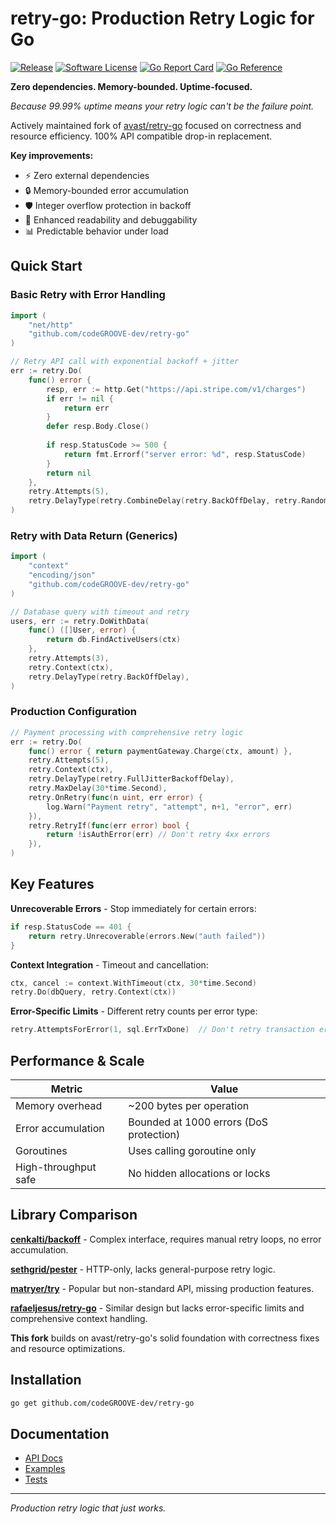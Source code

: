 # retry-go: Production Retry Logic for Go

[![Release](https://img.shields.io/github/release/codeGROOVE-dev/retry-go.svg?style=flat-square)](https://github.com/codeGROOVE-dev/retry-go/releases/latest)
[![Software License](https://img.shields.io/badge/license-MIT-brightgreen.svg?style=flat-square)](LICENSE.md)
[![Go Report Card](https://goreportcard.com/badge/github.com/codeGROOVE-dev/retry-go?style=flat-square)](https://goreportcard.com/report/github.com/codeGROOVE-dev/retry-go)
[![Go Reference](https://pkg.go.dev/badge/github.com/codeGROOVE-dev/retry-go.svg)](https://pkg.go.dev/github.com/codeGROOVE-dev/retry-go)

**Zero dependencies. Memory-bounded. Uptime-focused.**

*Because 99.99% uptime means your retry logic can't be the failure point.*

Actively maintained fork of [avast/retry-go](https://github.com/avast/retry-go) focused on correctness and resource efficiency. 100% API compatible drop-in replacement.

**Key improvements:**
- ⚡ Zero external dependencies
- 🔒 Memory-bounded error accumulation  
- 🛡️ Integer overflow protection in backoff
- 🎯 Enhanced readability and debuggability
- 📊 Predictable behavior under load

## Quick Start

### Basic Retry with Error Handling

```go
import (
    "net/http"
    "github.com/codeGROOVE-dev/retry-go"
)

// Retry API call with exponential backoff + jitter
err := retry.Do(
    func() error {
        resp, err := http.Get("https://api.stripe.com/v1/charges")
        if err != nil {
            return err
        }
        defer resp.Body.Close()
        
        if resp.StatusCode >= 500 {
            return fmt.Errorf("server error: %d", resp.StatusCode)
        }
        return nil
    },
    retry.Attempts(5),
    retry.DelayType(retry.CombineDelay(retry.BackOffDelay, retry.RandomDelay)),
)
```

### Retry with Data Return (Generics)

```go
import (
    "context"
    "encoding/json"
    "github.com/codeGROOVE-dev/retry-go"
)

// Database query with timeout and retry
users, err := retry.DoWithData(
    func() ([]User, error) {
        return db.FindActiveUsers(ctx)
    },
    retry.Attempts(3),
    retry.Context(ctx),
    retry.DelayType(retry.BackOffDelay),
)
```

### Production Configuration

```go
// Payment processing with comprehensive retry logic
err := retry.Do(
    func() error { return paymentGateway.Charge(ctx, amount) },
    retry.Attempts(5),
    retry.Context(ctx),
    retry.DelayType(retry.FullJitterBackoffDelay),
    retry.MaxDelay(30*time.Second),
    retry.OnRetry(func(n uint, err error) {
        log.Warn("Payment retry", "attempt", n+1, "error", err)
    }),
    retry.RetryIf(func(err error) bool {
        return !isAuthError(err) // Don't retry 4xx errors
    }),
)
```

## Key Features

**Unrecoverable Errors** - Stop immediately for certain errors:
```go
if resp.StatusCode == 401 {
    return retry.Unrecoverable(errors.New("auth failed"))
}
```

**Context Integration** - Timeout and cancellation:
```go
ctx, cancel := context.WithTimeout(ctx, 30*time.Second)
retry.Do(dbQuery, retry.Context(ctx))
```

**Error-Specific Limits** - Different retry counts per error type:
```go
retry.AttemptsForError(1, sql.ErrTxDone)  // Don't retry transaction errors
```

## Performance & Scale

| Metric | Value |
|--------|-------|
| Memory overhead | ~200 bytes per operation |
| Error accumulation | Bounded at 1000 errors (DoS protection) |
| Goroutines | Uses calling goroutine only |
| High-throughput safe | No hidden allocations or locks |

## Library Comparison

**[cenkalti/backoff](https://github.com/cenkalti/backoff)** - Complex interface, requires manual retry loops, no error accumulation.

**[sethgrid/pester](https://github.com/sethgrid/pester)** - HTTP-only, lacks general-purpose retry logic.

**[matryer/try](https://github.com/matryer/try)** - Popular but non-standard API, missing production features.

**[rafaeljesus/retry-go](https://github.com/rafaeljesus/retry-go)** - Similar design but lacks error-specific limits and comprehensive context handling.

**This fork** builds on avast/retry-go's solid foundation with correctness fixes and resource optimizations.

## Installation

```bash
go get github.com/codeGROOVE-dev/retry-go
```

## Documentation

- [API Docs](https://pkg.go.dev/github.com/codeGROOVE-dev/retry-go)
- [Examples](https://github.com/codeGROOVE-dev/retry-go/tree/master/examples)
- [Tests](https://github.com/codeGROOVE-dev/retry-go/tree/master/retry_test.go)

---

*Production retry logic that just works.*